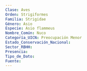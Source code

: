 ```yaml
---
Clase: Aves
Orden: Strigiformes
Familia: Strigidae
Género: Asio
Especie: Asio flammeus
Nombre_Común: Nuco
Categoría_UICN: Preocupación Menor
Estado_Conservación_Nacional: 
Sector_RBHH: 
Presencia: 
Tipo_de_Dato: 
Fuente: 
---
```

